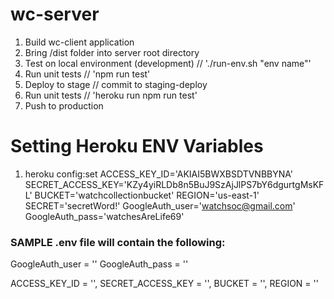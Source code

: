 # wc-server

1. Build wc-client application
2. Bring /dist folder into server root directory
3. Test on local environment (development) // './run-env.sh "env name"'
4. Run unit tests // 'npm run test'
5. Deploy to stage // commit to staging-deploy 
6. Run unit tests // 'heroku run npm run test'
7. Push to production


# Setting Heroku ENV Variables

1. heroku config:set ACCESS_KEY_ID='AKIAI5BWXBSDTVNBBYNA' SECRET_ACCESS_KEY='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' BUCKET='watchcollectionbucket' REGION='us-east-1' SECRET='secretWord!' GoogleAuth_user='watchsoc@gmail.com' GoogleAuth_pass='watchesAreLife69'

### SAMPLE .env file will contain the following:

GoogleAuth_user = ''
GoogleAuth_pass = ''

ACCESS_KEY_ID = '',
SECRET_ACCESS_KEY = '',
BUCKET = '',
REGION = ''
